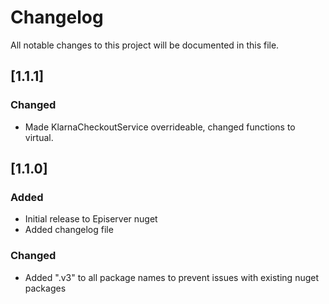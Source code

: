 # Changelog

All notable changes to this project will be documented in this file.
## [1.1.1] 

### Changed
- Made KlarnaCheckoutService overrideable, changed functions to virtual.

## [1.1.0]

### Added
- Initial release to Episerver nuget
- Added changelog file

### Changed
- Added ".v3" to all package names to prevent issues with existing nuget packages